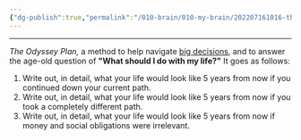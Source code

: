 ```yaml
---
{"dg-publish":true,"permalink":"/010-brain/010-my-brain/202207161016-the-odessy-plan/","created":"2022-07-16T10:16:57.000-04:00","updated":"2025-03-20T01:20:02.612-04:00"}
---
```


---

_The Odyssey Plan,_ a method to help navigate [big decisions](https://aliabdaal.com/climbing-a-mountain/), and to answer the age-old question of **"What should I do with my life?"** It goes as follows:

1.  Write out, in detail, what your life would look like 5 years from now if you continued down your current path.
2.  Write out, in detail, what your life would look like 5 years from now if you took a completely different path.
3.  Write out, in detail, what your life would look like 5 years from now if money and social obligations were irrelevant.
